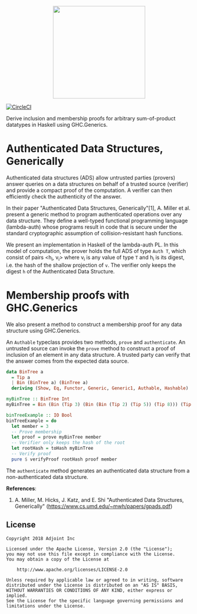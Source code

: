 <p align="center">
  <a href="http://www.adjoint.io"><img src="https://www.adjoint.io/images/logo-small.png" width="250"/></a>
</p>

[![CircleCI](https://circleci.com/gh/adjoint-io/auth-adt.svg?style=svg&circle-token=ab946f8d110bbc5e7fe0550d05d414a1fcbcedb0)](https://circleci.com/gh/adjoint-io/auth-adt)

Derive inclusion and membership proofs for arbitrary sum-of-product datatypes
in Haskell using GHC.Generics.

Authenticated Data Structures, Generically
=========================================

Authenticated data structures (ADS) allow untrusted parties (provers) answer queries on a data
structures on behalf of a trusted source (verifier) and provide a compact proof of the computation.
A verifier can then efficiently check the authenticity of the answer.

In their paper "Authenticated Data Structures, Generically"[1], A. Miller et al. present a generic
method to program authenticated operations over any data structure.
They define a well-typed functional programming language (lambda-auth) whose programs result in code
that is secure under the standard cryptographic assumption of collision-resistant hash functions.

We present an implementation in Haskell of the lambda-auth PL. In this model of computation,
the prover holds the full ADS of type `Auth T`, which consist of pairs <h<sub>i</sub>, v<sub>i</sub>>
where v<sub>i</sub> is any value of type `T` and h<sub>i</sub> is its digest, i.e. the hash of the
shallow projection of `v`. The verifier only keeps the digest `h` of the Authenticated Data Structure.







Membership proofs with GHC.Generics
===================================

We also present a method to construct a membership proof for any data structure using GHC.Generics.

An `Authable` typeclass provides two methods, `prove` and `authenticate`.
An untrusted source can invoke the `prove` method to construct a proof of inclusion of an element in any data structure.
A trusted party can verify that the answer comes from the expected data source.

```haskell
data BinTree a
  = Tip a
  | Bin (BinTree a) (BinTree a)
  deriving (Show, Eq, Functor, Generic, Generic1, Authable, Hashable)

myBinTree :: BinTree Int
myBinTree = Bin (Bin (Tip 3) (Bin (Bin (Tip 2) (Tip 5)) (Tip 8))) (Tip 1)

binTreeExample :: IO Bool
binTreeExample = do
  let member = 3
  -- Prove membership
  let proof = prove myBinTree member
  -- Verifier only keeps the hash of the root
  let rootHash = toHash myBinTree
  -- Verify proof
  pure $ verifyProof rootHash proof member
```

The `authenticate` method generates an authenticated data structure from a non-authenticated data structure.













**References**:
1. A. Miller, M. Hicks, J. Katz, and E. Shi "Authenticated Data Structures, Generically" (https://www.cs.umd.edu/~mwh/papers/gpads.pdf)


License
-------

```
Copyright 2018 Adjoint Inc

Licensed under the Apache License, Version 2.0 (the "License");
you may not use this file except in compliance with the License.
You may obtain a copy of the License at

    http://www.apache.org/licenses/LICENSE-2.0

Unless required by applicable law or agreed to in writing, software
distributed under the License is distributed on an "AS IS" BASIS,
WITHOUT WARRANTIES OR CONDITIONS OF ANY KIND, either express or implied.
See the License for the specific language governing permissions and
limitations under the License.
```
